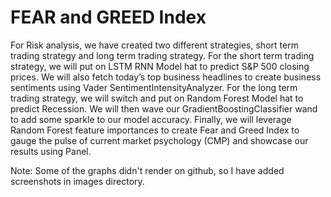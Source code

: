 # FEAR and GREED Index

For Risk analysis, we have created two different strategies, short term trading strategy and long term trading strategy. For the short term trading strategy, we will put on LSTM RNN Model hat to predict S&P 500 closing prices. We will also fetch today’s top business headlines to create business sentiments using Vader SentimentIntensityAnalyzer.
For the long term trading strategy, we will switch and put on Random Forest Model hat to predict Recession. We will then wave our GradientBoostingClassifier wand to add some sparkle to our model accuracy. Finally, we will leverage Random Forest feature importances to create Fear and Greed Index to gauge the pulse of current market psychology (CMP) and showcase our results using Panel. 

Note: Some of the graphs didn't render on github, so I have added screenshots in images directory.
